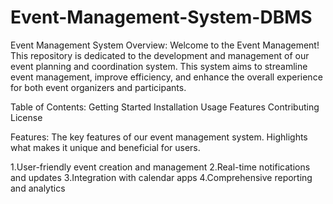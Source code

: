 # Event-Management-System-DBMS
Event Management System
Overview:
Welcome to the Event Management! This repository is dedicated to the development and management of our event planning and coordination system. This system aims to streamline event management, improve efficiency, and enhance the overall experience for both event organizers and participants.

Table of Contents:
Getting Started
Installation
Usage
Features
Contributing
License

Features:
The key features of our event management system. Highlights what makes it unique and beneficial for users.

1.User-friendly event creation and management
2.Real-time notifications and updates
3.Integration with calendar apps
4.Comprehensive reporting and analytics
